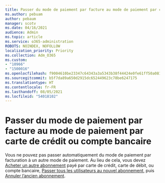 ```yaml
---
title: Passer du mode de paiement par facture au mode de paiement par carte de crédit ou compte bancaire
ms.author: pebuam
author: pebaum
manager: scotv
ms.date: 04/16/2021
audience: Admin
ms.topic: article
ms.service: o365-administration
ROBOTS: NOINDEX, NOFOLLOW
localization_priority: Priority
ms.collection: Adm_O365
ms.custom:
- "10966"
- "1500016"
ms.openlocfilehash: f9004610be23347c64343a3a5343b38f44424e0fe61ff50a0818acff24966786
ms.sourcegitcommit: b5f7da89a650d2915dc652449623c78be6247175
ms.translationtype: HT
ms.contentlocale: fr-FR
ms.lasthandoff: 08/05/2021
ms.locfileid: "54018102"
---
```

# <a name="change-from-invoice-payments-to-credit-card-or-bank-account"></a>Passer du mode de paiement par facture au mode de paiement par carte de crédit ou compte bancaire

Vous ne pouvez pas passer automatiquement du mode de paiement par facturation à un autre mode de paiement. Au lieu de cela, vous devez [Acheter un autre abonnement](https://docs.microsoft.com/microsoft-365/commerce/try-or-buy-microsoft-365#buy-a-different-subscription) payé par carte de crédit, carte de débit, ou compte bancaire, [Passer tous les utilisateurs au nouvel abonnement](https://docs.microsoft.com/microsoft-365/commerce/subscriptions/move-users-different-subscription), puis [Annuler l’ancien abonnement](https://docs.microsoft.com/microsoft-365/commerce/subscriptions/cancel-your-subscription). 